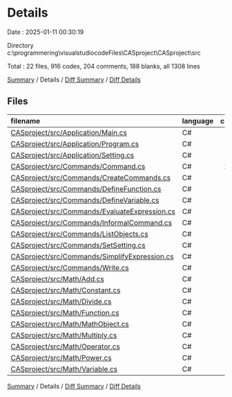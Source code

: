 # Details

Date : 2025-01-11 00:30:19

Directory c:\\programmering\\visualstudiocodeFiles\\CASproject\\CASproject\\src

Total : 22 files,  916 codes, 204 comments, 188 blanks, all 1308 lines

[Summary](results.md) / Details / [Diff Summary](diff.md) / [Diff Details](diff-details.md)

## Files
| filename | language | code | comment | blank | total |
| :--- | :--- | ---: | ---: | ---: | ---: |
| [CASproject/src/Application/Main.cs](/CASproject/src/Application/Main.cs) | C# | 12 | 1 | 3 | 16 |
| [CASproject/src/Application/Program.cs](/CASproject/src/Application/Program.cs) | C# | 75 | 26 | 11 | 112 |
| [CASproject/src/Application/Setting.cs](/CASproject/src/Application/Setting.cs) | C# | 82 | 15 | 10 | 107 |
| [CASproject/src/Commands/Command.cs](/CASproject/src/Commands/Command.cs) | C# | 149 | 49 | 39 | 237 |
| [CASproject/src/Commands/CreateCommands.cs](/CASproject/src/Commands/CreateCommands.cs) | C# | 87 | 7 | 5 | 99 |
| [CASproject/src/Commands/DefineFunction.cs](/CASproject/src/Commands/DefineFunction.cs) | C# | 19 | 0 | 3 | 22 |
| [CASproject/src/Commands/DefineVariable.cs](/CASproject/src/Commands/DefineVariable.cs) | C# | 20 | 0 | 3 | 23 |
| [CASproject/src/Commands/EvaluateExpression.cs](/CASproject/src/Commands/EvaluateExpression.cs) | C# | 13 | 0 | 2 | 15 |
| [CASproject/src/Commands/InformalCommand.cs](/CASproject/src/Commands/InformalCommand.cs) | C# | 10 | 3 | 2 | 15 |
| [CASproject/src/Commands/ListObjects.cs](/CASproject/src/Commands/ListObjects.cs) | C# | 95 | 14 | 18 | 127 |
| [CASproject/src/Commands/SetSetting.cs](/CASproject/src/Commands/SetSetting.cs) | C# | 15 | 0 | 3 | 18 |
| [CASproject/src/Commands/SimplifyExpression.cs](/CASproject/src/Commands/SimplifyExpression.cs) | C# | 9 | 0 | 2 | 11 |
| [CASproject/src/Commands/Write.cs](/CASproject/src/Commands/Write.cs) | C# | 36 | 5 | 7 | 48 |
| [CASproject/src/Math/Add.cs](/CASproject/src/Math/Add.cs) | C# | 38 | 13 | 11 | 62 |
| [CASproject/src/Math/Constant.cs](/CASproject/src/Math/Constant.cs) | C# | 19 | 4 | 8 | 31 |
| [CASproject/src/Math/Divide.cs](/CASproject/src/Math/Divide.cs) | C# | 29 | 9 | 9 | 47 |
| [CASproject/src/Math/Function.cs](/CASproject/src/Math/Function.cs) | C# | 25 | 3 | 6 | 34 |
| [CASproject/src/Math/MathObject.cs](/CASproject/src/Math/MathObject.cs) | C# | 31 | 9 | 9 | 49 |
| [CASproject/src/Math/Multiply.cs](/CASproject/src/Math/Multiply.cs) | C# | 40 | 14 | 10 | 64 |
| [CASproject/src/Math/Operator.cs](/CASproject/src/Math/Operator.cs) | C# | 63 | 19 | 11 | 93 |
| [CASproject/src/Math/Power.cs](/CASproject/src/Math/Power.cs) | C# | 29 | 9 | 9 | 47 |
| [CASproject/src/Math/Variable.cs](/CASproject/src/Math/Variable.cs) | C# | 20 | 4 | 7 | 31 |

[Summary](results.md) / Details / [Diff Summary](diff.md) / [Diff Details](diff-details.md)